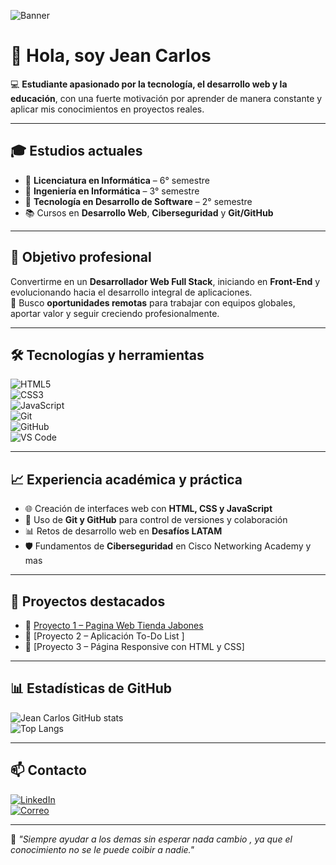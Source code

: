 <!-- Banner -->
![Banner](https://i.ibb.co/gVqVtsF/github-banner.png)

# 👋 Hola, soy Jean Carlos  

💻 **Estudiante apasionado por la tecnología, el desarrollo web y la educación**, con una fuerte motivación por aprender de manera constante y aplicar mis conocimientos en proyectos reales.  

---

## 🎓 Estudios actuales  

- 📘 **Licenciatura en Informática** – 6° semestre  
- 📘 **Ingeniería en Informática** – 3° semestre  
- 📘 **Tecnología en Desarrollo de Software** – 2° semestre  
- 📚 Cursos en **Desarrollo Web**, **Ciberseguridad** y **Git/GitHub**  

---

## 🚀 Objetivo profesional  

Convertirme en un  **Desarrollador Web Full Stack**, iniciando en **Front-End** y evolucionando hacia el desarrollo integral de aplicaciones.  
📍 Busco **oportunidades remotas** para trabajar con equipos globales, aportar valor y seguir creciendo profesionalmente.  

---

## 🛠️ Tecnologías y herramientas  

![HTML5](https://img.shields.io/badge/HTML5-E34F26?style=for-the-badge&logo=html5&logoColor=white)  
![CSS3](https://img.shields.io/badge/CSS3-1572B6?style=for-the-badge&logo=css3&logoColor=white)  
![JavaScript](https://img.shields.io/badge/JavaScript-F7DF1E?style=for-the-badge&logo=javascript&logoColor=black)  
![Git](https://img.shields.io/badge/Git-F05032?style=for-the-badge&logo=git&logoColor=white)  
![GitHub](https://img.shields.io/badge/GitHub-181717?style=for-the-badge&logo=github&logoColor=white)  
![VS Code](https://img.shields.io/badge/VS_Code-0078D4?style=for-the-badge&logo=visual-studio-code&logoColor=white)  

---

## 📈 Experiencia académica y práctica  

- 🌐 Creación de interfaces web con **HTML, CSS y JavaScript**  
- 🔧 Uso de **Git y GitHub** para control de versiones y colaboración  
- 📊 Retos de desarrollo web en **Desafíos LATAM**  
- 🛡️ Fundamentos de **Ciberseguridad** en Cisco Networking Academy y mas 

---

## 📂 Proyectos destacados  

- 🔹 [Proyecto 1 – Pagina Web Tienda Jabones](https://github.com/jeancarlos-22/Morris.git)  
- 🔹 [Proyecto 2 – Aplicación To-Do List ] 
- 🔹 [Proyecto 3 – Página Responsive con HTML y CSS]  

---

## 📊 Estadísticas de GitHub  

![Jean Carlos GitHub stats](https://github-readme-stats.vercel.app/api?username=usuario&show_icons=true&theme=tokyonight)  
![Top Langs](https://github-readme-stats.vercel.app/api/top-langs/?username=usuario&layout=compact&theme=tokyonight)  

---

## 📫 Contacto  

[![LinkedIn](https://img.shields.io/badge/LinkedIn-Jean_Carlos-blue?style=for-the-badge&logo=linkedin)](https://www.linkedin.com)  
[![Correo](https://img.shields.io/badge/Email-jeancarlos--22@hotmail.com-red?style=for-the-badge&logo=gmail&logoColor=white)](mailto:jeancarlos-22@hotmail.com)  

---

💬 _"Siempre ayudar a los demas sin esperar nada cambio , ya que el conocimiento no se le puede coibir a nadie."_  
